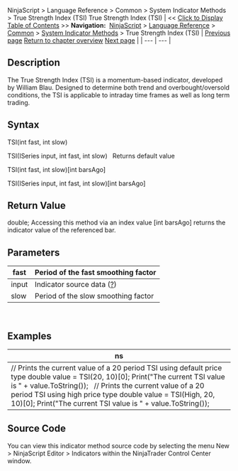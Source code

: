 ﻿
NinjaScript > Language Reference > Common > System Indicator Methods > True Strength Index (TSI)
True Strength Index (TSI)
| << [Click to Display Table of Contents](true_strength_index_tsi.md) >> **Navigation:**     [NinjaScript](ninjascript-1.md) > [Language Reference](language_reference_wip-1.md) > [Common](common-1.md) > [System Indicator Methods](indicators-1.md) > True Strength Index (TSI) | [Previous page](trend-lines-1.md) [Return to chapter overview](indicators-1.md) [Next page](ultimate_oscillator-1.md) |
| --- | --- |
## Description
The True Strength Index (TSI) is a momentum-based indicator, developed by William Blau. Designed to determine both trend and overbought/oversold conditions, the TSI is applicable to intraday time frames as well as long term trading.

## Syntax
TSI(int fast, int slow)  

TSI(ISeries<double> input, int fast, int slow)
 
Returns default value  

TSI(int fast, int slow)[int barsAgo]  

TSI(ISeries<double> input, int fast, int slow)[int barsAgo]

## Return Value
double; Accessing this method via an index value [int barsAgo] returns the indicator value of the referenced bar.

## Parameters
| fast | Period of the fast smoothing factor |
| --- | --- |
| input | Indicator source data ([?](valid_input_data_for_indicator-1.md)) |
| slow | Period of the slow smoothing factor |

 
## 
## Examples
| ns |
| --- |
| // Prints the current value of a 20 period TSI using default price type double value = TSI(20, 10)[0]; Print("The current TSI value is " + value.ToString());   // Prints the current value of a 20 period TSI using high price type double value = TSI(High, 20, 10)[0]; Print("The current TSI value is " + value.ToString()); |

## Source Code
You can view this indicator method source code by selecting the menu New > NinjaScript Editor > Indicators within the NinjaTrader Control Center window.
